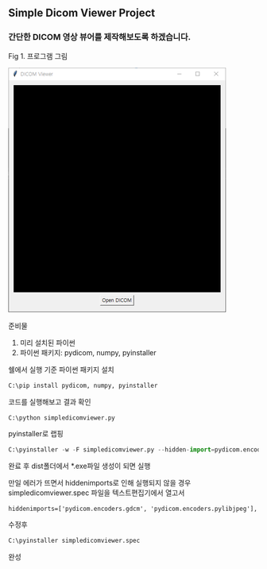## Simple Dicom Viewer Project

### 간단한 DICOM 영상 뷰어를 제작해보도록 하겠습니다.

Fig 1. 프로그램 그림

<img src="./fig1.png"
/>

준비물
1. 미리 설치된 파이썬
2. 파이썬 패키지: pydicom, numpy, pyinstaller

쉘에서 실행 기준
파이썬 패키지 설치
```python
C:\pip install pydicom, numpy, pyinstaller
```

코드를 실행해보고 결과 확인
```python
C:\python simpledicomviewer.py
```

pyinstaller로 랩핑
```python
C:\pyinstaller -w -F simpledicomviewer.py --hidden-import=pydicom.encoders.gdcm --hidden-import=pydicom.encoders.pylibjpeg
```

완료 후 dist폴더에서 *.exe파일 생성이 되면 실행


만일 에러가 뜨면서 hiddenimports로 인해 실행되지 않을 경우
simpledicomviewer.spec 파일을 텍스트편집기에서 열고서
```
hiddenimports=['pydicom.encoders.gdcm', 'pydicom.encoders.pylibjpeg'],
```
수정후
```python
C:\pyinstaller simpledicomviewer.spec
```

완성
